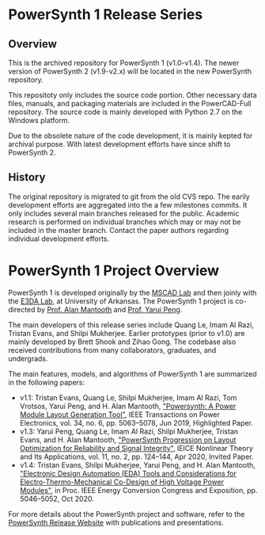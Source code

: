 # PowerSynth 1 Release Series
## Overview
This is the archived repository for PowerSynth 1 (v1.0-v1.4).
The newer version of PowerSynth 2 (v1.9-v2.x) will be located in the new PowerSynth repository.

This repositoty only includes the source code portion. Other necessary data files, manuals, and packaging materials are included in the PowerCAD-Full repository. 
The source code is mainly developed with Python 2.7 on the Windows platform.

Due to the obsolete nature of the code development, it is mainly kepted for archival purpose. With latest development efforts have since shift to PowerSynth 2. 
## History
The original repository is migrated to git from the old CVS repo.
The earily development efforts are aggregated into the a few milestones commits. 
It only includes several main branches released for the public. Academic research is performed on individual branches which may or may not be included in the master branch. Contact the paper authors regarding individual development efforts. 

# PowerSynth 1 Project Overview
PowerSynth 1 is developed originally by the [MSCAD Lab](https://mscad.uark.edu/) and then joinly with the [E3DA Lab](https://e3da.csce.uark.edu/), at University of Arkansas. The PowerSynth 1 project is co-directed by [Prof. Alan Mantooth](https://engineering.uark.edu/directory/index/uid/mantooth/name/Alan+Mantooth/) and [Prof. Yarui Peng](https://engineering.uark.edu/directory/index/uid/yrpeng/name/Yarui+Peng/). 

The main developers of this release series include Quang Le, Imam Al Razi, Tristan Evans, and Shilpi Mukherjee. Earlier prototypes (prior to v1.0) are mainly developed by Brett Shook and Zihao Gong. The codebase also received contributions from many collaborators, graduates, and undergrads.

The main features, models, and algorithms of PowerSynth 1 are summarized in the following papers:

* v1.1: Tristan Evans, Quang Le, Shilpi Mukherjee, Imam Al Razi, Tom Vrotsos, Yarui Peng, and H. Alan Mantooth, ["Powersynth: A Power Module Layout Generation Tool"](https://doi.org/10.1109/TPEL.2018.2870346), IEEE Transactions on Power Electronics, vol. 34, no. 6, pp. 5063–5078, Jun 2019, Highlighted Paper.
* v1.3: Yarui Peng, Quang Le, Imam Al Razi, Shilpi Mukherjee, Tristan Evans, and H. Alan Mantooth, ["PowerSynth Progression on Layout Optimization for Reliability and Signal Integrity"](https://doi.org/10.1587/nolta.11.124), IEICE Nonlinear Theory and Its Applications, vol. 11, no. 2, pp. 124–144, Apr 2020, Invited Paper.
* v1.4: Tristan Evans, Shilpi Mukherjee, Yarui Peng, and H. Alan Mantooth, ["Electronic Design Automation (EDA) Tools and Considerations for Electro-Thermo-Mechanical Co-Design of High Voltage Power Modules"](https://doi.org/10.1109/ECCE44975.2020.9235818), in Proc. IEEE Energy Conversion Congress and Exposition, pp. 5046–5052, Oct 2020. 

For more details about the PowerSynth project and software, refer to the [PowerSynth Release Website](https://e3da.csce.uark.edu/release/PowerSynth/) with publications and presentations.
